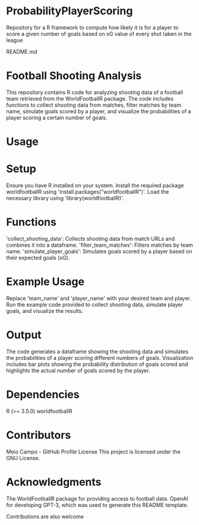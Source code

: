 # ProbabilityPlayerScoring
Repository for a R framework to compute how likely it is for a player to score a given number of goals based on xG value of every shot taken in the league

README.md

# Football Shooting Analysis
This repository contains R code for analyzing shooting data of a football team retrieved from the WorldFootballR package. The code includes functions to collect shooting data from matches, filter matches by team name, simulate goals scored by a player, and visualize the probabilities of a player scoring a certain number of goals.

# Usage
# Setup
Ensure you have R installed on your system.
Install the required package worldfootballR using 'install.packages("worldfootballR")'.
Load the necessary library using 'library(worldfootballR)'.

# Functions
'collect_shooting_data': Collects shooting data from match URLs and combines it into a dataframe.
'filter_team_matches': Filters matches by team name.
'simulate_player_goals': Simulates goals scored by a player based on their expected goals (xG).

# Example Usage
Replace 'team_name' and 'player_name' with your desired team and player.
Run the example code provided to collect shooting data, simulate player goals, and visualize the results.

# Output
The code generates a dataframe showing the shooting data and simulates the probabilities of a player scoring different numbers of goals.
Visualization includes bar plots showing the probability distribution of goals scored and highlights the actual number of goals scored by the player.

# Dependencies
R (>= 3.5.0)
worldfootballR

# Contributors
Meio Campo - GitHub Profile
License
This project is licensed under the GNU License.

# Acknowledgments
The WorldFootballR package for providing access to football data.
OpenAI for developing GPT-3, which was used to generate this README template.

Contributions are also welcome
